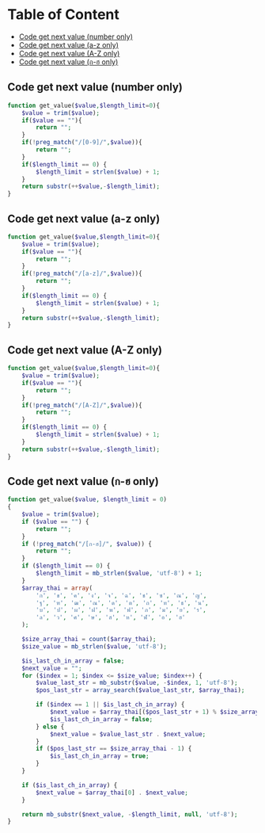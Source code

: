Table of Content
================
- [Code get next value (number only)](#code-get-next-value-(number-only))
- [Code get next value (a-z only)](#code-get-next-value-(a-z-only))
- [Code get next value (A-Z only)](#code-get-next-value-(A-Z-only))
- [Code get next value (ก-ฮ only)](#code-get-next-value-(ก-ฮ-only))

## Code get next value (number only)
```php  
function get_value($value,$length_limit=0){
    $value = trim($value);
    if($value == ""){
        return "";
    }
    if(!preg_match("/[0-9]/",$value)){
        return "";
    }
    if($length_limit == 0) {
        $length_limit = strlen($value) + 1;
    }
    return substr(++$value,-$length_limit);
}
```

## Code get next value (a-z only)
```php  
function get_value($value,$length_limit=0){
    $value = trim($value);
    if($value == ""){
        return "";
    }
    if(!preg_match("/[a-z]/",$value)){
        return "";
    }
    if($length_limit == 0) {
        $length_limit = strlen($value) + 1;
    }
    return substr(++$value,-$length_limit);
}
```

## Code get next value (A-Z only)
```php  
function get_value($value,$length_limit=0){
    $value = trim($value);
    if($value == ""){
        return "";
    }
    if(!preg_match("/[A-Z]/",$value)){
        return "";
    }
    if($length_limit == 0) {
        $length_limit = strlen($value) + 1;
    }
    return substr(++$value,-$length_limit);
}
```

## Code get next value (ก-ฮ only)
```php  
function get_value($value, $length_limit = 0)
{
    $value = trim($value);
    if ($value == "") {
        return "";
    }
    if (!preg_match("/[ก-ฮ]/", $value)) {
        return "";
    }
    if ($length_limit == 0) {
        $length_limit = mb_strlen($value, 'utf-8') + 1;
    }
    $array_thai = array(
        'ก', 'ข', 'ค', 'ง', 'จ', 'ฉ', 'ช', 'ซ', 'ณ', 'ญ',
        'ฐ', 'ฑ', 'ฒ', 'ณ', 'ด', 'ต', 'ถ', 'ท', 'ธ', 'น',
        'บ', 'ป', 'ผ', 'ฝ', 'พ', 'ฟ', 'ภ', 'ม', 'ย', 'ร',
        'ล', 'ว', 'ศ', 'ษ', 'ส', 'ห', 'ฬ', 'อ', 'ฮ'
    );

    $size_array_thai = count($array_thai);
    $size_value = mb_strlen($value, 'utf-8');

    $is_last_ch_in_array = false;
    $next_value = "";
    for ($index = 1; $index <= $size_value; $index++) {
        $value_last_str = mb_substr($value, -$index, 1, 'utf-8');
        $pos_last_str = array_search($value_last_str, $array_thai);

        if ($index == 1 || $is_last_ch_in_array) {
            $next_value = $array_thai[($pos_last_str + 1) % $size_array_thai] . $next_value;
            $is_last_ch_in_array = false;
        } else {
            $next_value = $value_last_str . $next_value;
        }
        if ($pos_last_str == $size_array_thai - 1) {
            $is_last_ch_in_array = true;
        }
    }

    if ($is_last_ch_in_array) {
        $next_value = $array_thai[0] . $next_value;
    }

    return mb_substr($next_value, -$length_limit, null, 'utf-8');
}
```

